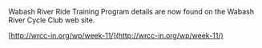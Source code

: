 Wabash River Ride Training Program details are now found on the Wabash River Cycle Club web site.

[http://wrcc-in.org/wp/week-11/](http://wrcc-in.org/wp/week-11/)